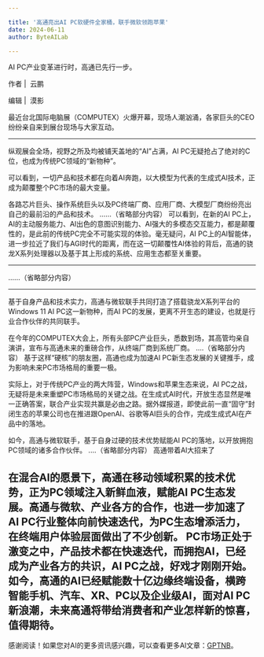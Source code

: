 ```yaml
---

title: '高通亮出AI PC软硬件全家桶，联手微软领跑苹果'
date: 2024-06-11
author: ByteAILab

---
```


AI PC产业变革进行时，高通已先行一步。

作者 |  云鹏

编辑 |  漠影

最近台北国际电脑展（COMPUTEX）火爆开幕，现场人潮汹涌，各家巨头的CEO纷纷亲自来到展台现场与大家互动。

---
纵观展会全场，视野之所及均被铺天盖地的“AI”占满，AI PC无疑抢占了绝对的C位，也成为传统PC领域的“新物种”。

可以看到，一切产品和技术都在向着AI奔跑，以大模型为代表的生成式AI技术，正成为颠覆整个PC市场的最大变量。

各路芯片巨头、操作系统巨头以及PC终端厂商、应用厂商、大模型厂商纷纷亮出自己的最前沿的产品和技术。
......（省略部分内容）
可以看到，在新的AI PC上，AI的主动服务能力、AI出色的意图识别能力、AI强大的多模态交互能力，都是颠覆性的，是此前的传统PC完全不可能实现的体验。毫无疑问，AI PC上的AI智能体，进一步拉近了我们与AGI时代的距离，而在这一切颠覆性AI体验的背后，高通的骁龙X系列处理器以及基于其上形成的系统、应用生态都至关重要。

---
......（省略部分内容）

---
基于自身产品和技术实力，高通与微软联手共同打造了搭载骁龙X系列平台的Windows 11 AI PC这一新物种，而AI PC的发展，更离不开生态的建设，也就是行业合作伙伴的共同联手。

在今年的COMPUTEX大会上，所有头部PC产业巨头，悉数到场，其高管均亲自演讲，宣布与高通未来的重磅合作，从终端厂商到系统厂商。
....（省略部分内容）
基于这样“硬核”的朋友圈，高通也成为加速AI PC新生态发展的关键推手，成为影响未来PC市场格局的重要一极。

实际上，对于传统PC产业的两大阵营，Windows和苹果生态来说，AI PC之战，无疑将是未来重塑PC市场格局的关键之战。在生成式AI时代，开放生态显然是唯一正确答案，联合产业实现共赢是必由之路。据外媒报道，即使此前一直“固守”封闭生态的苹果公司也在推进跟OpenAI、谷歌等AI巨头的合作，完成生成式AI在产品中的落地。

如今，高通与微软联手，基于自身过硬的技术优势赋能AI PC的落地，以开放拥抱PC领域的诸多合作伙伴。
....（省略部分内容）
高通带着AI大招来了

在混合AI的愿景下，高通在移动领域积累的技术优势，正为PC领域注入新鲜血液，赋能AI PC生态发展。高通与微软、产业各方的合作，也进一步加速了AI PC行业整体向前快速迭代，为PC生态增添活力，在终端用户体验层面做出了不少创新。
PC市场正处于激变之中，产品技术都在快速迭代，而拥抱AI，已经成为产业各方的共识，AI PC之战，好戏才刚刚开始。
如今，高通的AI已经赋能数十亿边缘终端设备，横跨智能手机、汽车、XR、PC以及企业级AI，面对AI PC新浪潮，未来高通将带给消费者和产业怎样新的惊喜，值得期待。
---
感谢阅读！如果您对AI的更多资讯感兴趣，可以查看更多AI文章：[GPTNB](https://gptnb.com)。